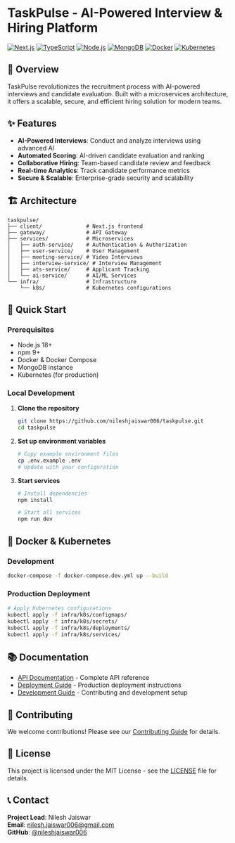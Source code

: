 # TaskPulse - AI-Powered Interview & Hiring Platform

[![Next.js](https://img.shields.io/badge/Next.js-000000?style=for-the-badge&logo=nextdotjs&logoColor=white)](https://nextjs.org/)
[![TypeScript](https://img.shields.io/badge/TypeScript-3178C6?style=for-the-badge&logo=typescript&logoColor=white)](https://www.typescriptlang.org/)
[![Node.js](https://img.shields.io/badge/Node.js-339933?style=for-the-badge&logo=nodedotjs&logoColor=white)](https://nodejs.org/)
[![MongoDB](https://img.shields.io/badge/MongoDB-47A248?style=for-the-badge&logo=mongodb&logoColor=white)](https://www.mongodb.com/)
[![Docker](https://img.shields.io/badge/Docker-2496ED?style=for-the-badge&logo=docker&logoColor=white)](https://www.docker.com/)
[![Kubernetes](https://img.shields.io/badge/Kubernetes-326CE5?style=for-the-badge&logo=kubernetes&logoColor=white)](https://kubernetes.io/)

## 🚀 Overview

TaskPulse revolutionizes the recruitment process with AI-powered interviews and candidate evaluation. Built with a microservices architecture, it offers a scalable, secure, and efficient hiring solution for modern teams.

## ✨ Features

- **AI-Powered Interviews**: Conduct and analyze interviews using advanced AI
- **Automated Scoring**: AI-driven candidate evaluation and ranking
- **Collaborative Hiring**: Team-based candidate review and feedback
- **Real-time Analytics**: Track candidate performance metrics
- **Secure & Scalable**: Enterprise-grade security and scalability

## 🏗 Architecture

```
taskpulse/
├── client/              # Next.js frontend
├── gateway/             # API Gateway
├── services/            # Microservices
│   ├── auth-service/    # Authentication & Authorization
│   ├── user-service/    # User Management
│   ├── meeting-service/ # Video Interviews
│   ├── interview-service/ # Interview Management
│   ├── ats-service/     # Applicant Tracking
│   └── ai-service/      # AI/ML Services
└── infra/               # Infrastructure
    └── k8s/             # Kubernetes configurations
```

## 🚀 Quick Start

### Prerequisites

- Node.js 18+
- npm 9+
- Docker & Docker Compose
- MongoDB instance
- Kubernetes (for production)

### Local Development

1. **Clone the repository**
   ```bash
   git clone https://github.com/nileshjaiswar006/taskpulse.git
   cd taskpulse
   ```

2. **Set up environment variables**
   ```bash
   # Copy example environment files
   cp .env.example .env
   # Update with your configuration
   ```

3. **Start services**
   ```bash
   # Install dependencies
   npm install
   
   # Start all services
   npm run dev
   ```

## 🐳 Docker & Kubernetes

### Development
```bash
docker-compose -f docker-compose.dev.yml up --build
```

### Production Deployment
```bash
# Apply Kubernetes configurations
kubectl apply -f infra/k8s/configmaps/
kubectl apply -f infra/k8s/secrets/
kubectl apply -f infra/k8s/deployments/
kubectl apply -f infra/k8s/services/
```

## 📚 Documentation

- [API Documentation](docs/API.md) - Complete API reference
- [Deployment Guide](docs/DEPLOYMENT.md) - Production deployment instructions
- [Development Guide](docs/DEVELOPMENT.md) - Contributing and development setup

## 🤝 Contributing

We welcome contributions! Please see our [Contributing Guide](CONTRIBUTING.md) for details.

## 📄 License

This project is licensed under the MIT License - see the [LICENSE](LICENSE) file for details.

## 📞 Contact

**Project Lead**: Nilesh Jaiswar  
**Email**: nilesh.jaiswar006@gmail.com  
**GitHub**: [@nileshjaiswar006](https://github.com/nileshjaiswar006)